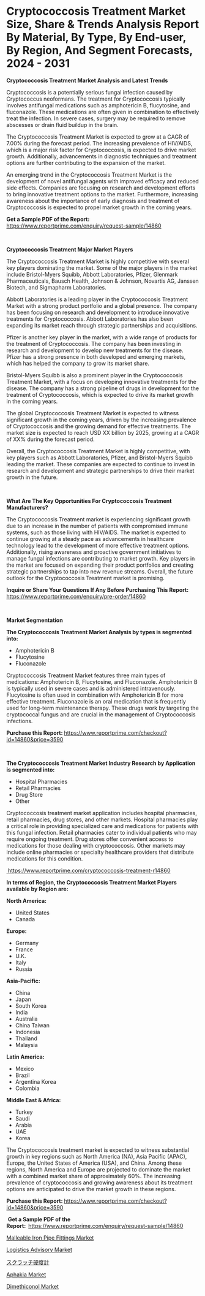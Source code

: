 <p><h1>Cryptococcosis Treatment Market Size, Share & Trends Analysis Report By Material, By Type, By End-user, By Region, And Segment Forecasts, 2024 - 2031</h1></p><p><strong>Cryptococcosis Treatment Market Analysis and Latest Trends</strong></p>
<p><p>Cryptococcosis is a potentially serious fungal infection caused by Cryptococcus neoformans. The treatment for Cryptococcosis typically involves antifungal medications such as amphotericin B, flucytosine, and fluconazole. These medications are often given in combination to effectively treat the infection. In severe cases, surgery may be required to remove abscesses or drain fluid buildup in the brain.</p><p>The Cryptococcosis Treatment Market is expected to grow at a CAGR of 7.00% during the forecast period. The increasing prevalence of HIV/AIDS, which is a major risk factor for Cryptococcosis, is expected to drive market growth. Additionally, advancements in diagnostic techniques and treatment options are further contributing to the expansion of the market.</p><p>An emerging trend in the Cryptococcosis Treatment Market is the development of novel antifungal agents with improved efficacy and reduced side effects. Companies are focusing on research and development efforts to bring innovative treatment options to the market. Furthermore, increasing awareness about the importance of early diagnosis and treatment of Cryptococcosis is expected to propel market growth in the coming years.</p></p>
<p><strong>Get a Sample PDF of the Report:&nbsp;</strong> <a href="https://www.reportprime.com/enquiry/request-sample/14860">https://www.reportprime.com/enquiry/request-sample/14860</a></p>
<p>&nbsp;</p>
<p><strong>Cryptococcosis Treatment Major Market Players</strong></p>
<p><p>The Cryptococcosis Treatment Market is highly competitive with several key players dominating the market. Some of the major players in the market include Bristol-Myers Squibb, Abbott Laboratories, Pfizer, Glenmark Pharmaceuticals, Bausch Health, Johnson & Johnson, Novartis AG, Janssen Biotech, and Sigmapharm Laboratories.</p><p>Abbott Laboratories is a leading player in the Cryptococcosis Treatment Market with a strong product portfolio and a global presence. The company has been focusing on research and development to introduce innovative treatments for Cryptococcosis. Abbott Laboratories has also been expanding its market reach through strategic partnerships and acquisitions.</p><p>Pfizer is another key player in the market, with a wide range of products for the treatment of Cryptococcosis. The company has been investing in research and development to develop new treatments for the disease. Pfizer has a strong presence in both developed and emerging markets, which has helped the company to grow its market share.</p><p>Bristol-Myers Squibb is also a prominent player in the Cryptococcosis Treatment Market, with a focus on developing innovative treatments for the disease. The company has a strong pipeline of drugs in development for the treatment of Cryptococcosis, which is expected to drive its market growth in the coming years.</p><p>The global Cryptococcosis Treatment Market is expected to witness significant growth in the coming years, driven by the increasing prevalence of Cryptococcosis and the growing demand for effective treatments. The market size is expected to reach USD XX billion by 2025, growing at a CAGR of XX% during the forecast period.</p><p>Overall, the Cryptococcosis Treatment Market is highly competitive, with key players such as Abbott Laboratories, Pfizer, and Bristol-Myers Squibb leading the market. These companies are expected to continue to invest in research and development and strategic partnerships to drive their market growth in the future.</p></p>
<p>&nbsp;</p>
<p><strong>What Are The Key Opportunities For Cryptococcosis Treatment Manufacturers?</strong></p>
<p><p>The Cryptococcosis Treatment market is experiencing significant growth due to an increase in the number of patients with compromised immune systems, such as those living with HIV/AIDS. The market is expected to continue growing at a steady pace as advancements in healthcare technology lead to the development of more effective treatment options. Additionally, rising awareness and proactive government initiatives to manage fungal infections are contributing to market growth. Key players in the market are focused on expanding their product portfolios and creating strategic partnerships to tap into new revenue streams. Overall, the future outlook for the Cryptococcosis Treatment market is promising.</p></p>
<p><strong>Inquire or Share Your Questions If Any Before Purchasing This Report:</strong> <a href="https://www.reportprime.com/enquiry/pre-order/14860">https://www.reportprime.com/enquiry/pre-order/14860</a></p>
<p>&nbsp;</p>
<p><strong>Market Segmentation</strong></p>
<p><strong>The Cryptococcosis Treatment Market Analysis by types is segmented into:</strong></p>
<p><ul><li>Amphotericin B</li><li>Flucytosine</li><li>Fluconazole</li></ul></p>
<p><p>Cryptococcosis Treatment Market features three main types of medications: Amphotericin B, Flucytosine, and Fluconazole. Amphotericin B is typically used in severe cases and is administered intravenously. Flucytosine is often used in combination with Amphotericin B for more effective treatment. Fluconazole is an oral medication that is frequently used for long-term maintenance therapy. These drugs work by targeting the cryptococcal fungus and are crucial in the management of Cryptococcosis infections.</p></p>
<p><strong>Purchase this Report:&nbsp;</strong><a href="https://www.reportprime.com/checkout?id=14860&price=3590">https://www.reportprime.com/checkout?id=14860&price=3590</a></p>
<p>&nbsp;</p>
<p><strong>The Cryptococcosis Treatment Market Industry Research by Application is segmented into:</strong></p>
<p><ul><li>Hospital Pharmacies</li><li>Retail Pharmacies</li><li>Drug Store</li><li>Other</li></ul></p>
<p><p>Cryptococcosis treatment market application includes hospital pharmacies, retail pharmacies, drug stores, and other markets. Hospital pharmacies play a critical role in providing specialized care and medications for patients with this fungal infection. Retail pharmacies cater to individual patients who may require ongoing treatment. Drug stores offer convenient access to medications for those dealing with cryptococcosis. Other markets may include online pharmacies or specialty healthcare providers that distribute medications for this condition.</p></p>
<p><a href="https://www.reportprime.com/cryptococcosis-treatment-r14860">&nbsp;https://www.reportprime.com/cryptococcosis-treatment-r14860</a></p>
<p><strong>In terms of Region, the Cryptococcosis Treatment Market Players available by Region are:</strong></p>
<p>
    <p> <strong> North America: </strong>
        <ul>
            <li>United States</li>
            <li>Canada</li>
        </ul>
        </p> 
    <p> <strong> Europe: </strong>
        <ul>
            <li>Germany</li>
            <li>France</li>
            <li>U.K.</li>
            <li>Italy</li>
            <li>Russia</li>
        </ul>
        </p> 
    <p> <strong> Asia-Pacific: </strong>
        <ul>
            <li>China</li>
            <li>Japan</li>
            <li>South Korea</li>
            <li>India</li>
            <li>Australia</li>
            <li>China Taiwan</li>
            <li>Indonesia</li>
            <li>Thailand</li>
            <li>Malaysia</li>
        </ul>
        </p> 
    <p> <strong> Latin America: </strong>
        <ul>
            <li>Mexico</li>
            <li>Brazil</li>
            <li>Argentina Korea</li>
            <li>Colombia</li>
        </ul>
        </p> 
    <p> <strong> Middle East & Africa: </strong>
        <ul>
            <li>Turkey</li>
            <li>Saudi</li>
            <li>Arabia</li>
            <li>UAE</li>
            <li>Korea</li>
        </ul>
    </p>
    </p>
<p><p>The Cryptococcosis treatment market is expected to witness substantial growth in key regions such as North America (NA), Asia Pacific (APAC), Europe, the United States of America (USA), and China. Among these regions, North America and Europe are projected to dominate the market with a combined market share of approximately 60%. The increasing prevalence of cryptococcosis and growing awareness about its treatment options are anticipated to drive the market growth in these regions.</p></p>
<p><strong>Purchase this Report: </strong><a href="https://www.reportprime.com/checkout?id=14860&price=3590">https://www.reportprime.com/checkout?id=14860&price=3590</a></p>
<p>&nbsp;<strong>Get a Sample PDF of the Report:&nbsp;&nbsp;</strong><a href="https://www.reportprime.com/enquiry/request-sample/14860">https://www.reportprime.com/enquiry/request-sample/14860</a></p>
<p><strong></strong></p>
<p><p><a href="https://www.linkedin.com/pulse/malleable-iron-pipe-fittings-market-offer-valuable-insights-va9de?trackingId=MbReRiJ75zSi06P0N%2BSWQQ%3D%3D">Malleable Iron Pipe Fittings Market</a></p><p><a href="https://github.com/moyahfrancoestellec51j635wcx/Market-Research-Report-List-2/blob/main/logistics-advisory-market.md">Logistics Advisory Market</a></p><p><a href="https://github.com/lily-u-genius/Market-Research-Report-List-1/blob/main/661607025660.md">スクラッチ硬度計</a></p><p><a href="https://github.com/suaretopek9/Market-Research-Report-List-2/blob/main/aphakia-market.md">Aphakia Market</a></p><p><a href="https://www.linkedin.com/pulse/dimethiconol-market-comprehensive-report-its-share-amp-5rmfe?trackingId=Ns2bcjg5DEPoYOCy7VvQ7A%3D%3D">Dimethiconol Market</a></p></p>